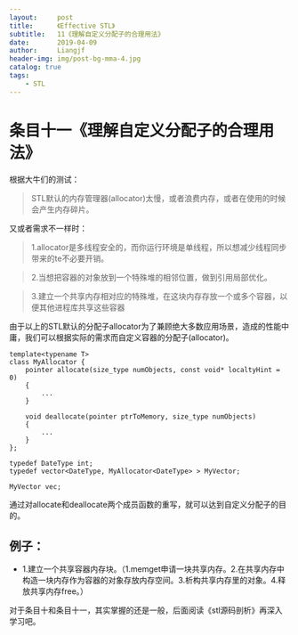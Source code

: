 ```yaml
---
layout:     post                  
title:      《Effective STL》         
subtitle:   11《理解自定义分配子的合理用法》
date:       2019-04-09          
author:     Liangjf                  
header-img: img/post-bg-mma-4.jpg
catalog: true                      
tags:                       
    - STL
---
```


# 条目十一《理解自定义分配子的合理用法》

根据大牛们的测试：
>STL默认的内存管理器(allocator<T>)太慢，或者浪费内存，或者在使用的时候会产生内存碎片。

又或者需求不一样时：

>1.allocator<T>是多线程安全的，而你运行环境是单线程，所以想减少线程同步带来的te不必要开销。

>2.当想把容器的对象放到一个特殊堆的相邻位置，做到引用局部优化。

>3.建立一个共享内存相对应的特殊堆，在这块内存存放一个或多个容器，以便其他进程库共享这些容器

由于以上的STL默认的分配子allocator<T>为了兼顾绝大多数应用场景，造成的性能中庸，我们可以根据实际的需求而自定义容器的分配子(allocator<T>)。

    template<typename T>
    class MyAllocator {
        pointer allocate(size_type numObjects, const void* localtyHint = 0)
        {
            ...
        }

        void deallocate(pointer ptrToMemory, size_type numObjects)
        {
            ...
        }
    };

	typedef DateType int;
	typedef vector<DateType, MyAllocator<DateType> > MyVector;

    MyVector vec;

通过对allocate和deallocate两个成员函数的重写，就可以达到自定义分配子的目的。

## 例子：
- 1.建立一个共享容器内存块。（1.memget申请一块共享内存。2.在共享内存中构造一块内存作为容器的对象存放内存空间。3.析构共享内存里的对象。4.释放共享内存free。）

对于条目十和条目十一，其实掌握的还是一般，后面阅读《stl源码剖析》再深入学习吧。
